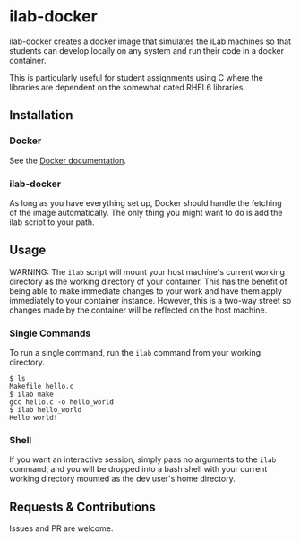 # ilab-docker

ilab-docker creates a docker image that simulates the iLab machines so that
students can develop locally on any system and run their code in a docker
container.

This is particularly useful for student assignments using C where the libraries
are dependent on the somewhat dated RHEL6 libraries.

## Installation

### Docker

See the [Docker documentation](https://docs.docker.com/installation/).

### ilab-docker

As long as you have everything set up, Docker should handle the fetching
of the image automatically. The only thing you might want to do is add the ilab
script to your path.

## Usage

WARNING: The `ilab` script will mount your host machine's current working
directory as the working directory of your container. This has the benefit
of being able to make immediate changes to your work and have them apply
immediately to your container instance. However, this is a two-way street
so changes made by the container will be reflected on the host machine.

### Single Commands

To run a single command, run the `ilab` command from your working directory.
```shell
$ ls
Makefile hello.c
$ ilab make
gcc hello.c -o hello_world
$ ilab hello_world
Hello world!
```

### Shell

If you want an interactive session, simply pass no arguments to the `ilab`
command, and you will be dropped into a bash shell with your current working
directory mounted as the dev user's home directory.

## Requests & Contributions

Issues and PR are welcome.
